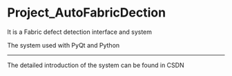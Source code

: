 # Project_AutoFabricDection

It is a Fabric defect detection interface and system

The system used with PyQt and Python

------------------------------------------------------------
The detailed introduction of the system can be found in CSDN
